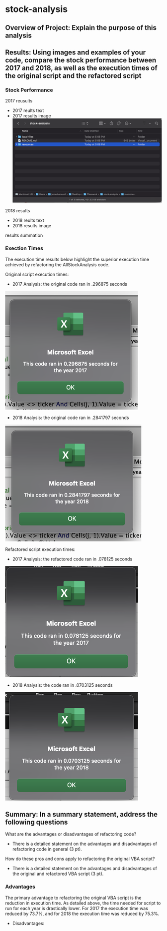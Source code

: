 # stock-analysis

## Overview of Project: Explain the purpose of this analysis

## Results: Using images and examples of your code, compare the stock performance between 2017 and 2018, as well as the execution times of the original script and the refactored script

### Stock Performance

2017 reusults

- 2017 reults text
- 2017 results image
![placeholder-image](resources/resources-image-placeholder1.png)

2018 results

- 2018 reults text
- 2018 results image

results summation

### Exection Times

The execution time results below highlight the superior execution time achieved by refactoring the AllStockAnalysis code.

Original script execution times:

- 2017 Analysis: the original code ran in .296875 seconds

![2017-original-runtime](resources/module-2017-runtime-.75_size.png)

- 2018 Analysis: the original code ran in .2841797 seconds

![2018-original-runtime](resources/module-2018-runtime-.75_size.png)

Refactored script execution times:

- 2017 Analysis: the refactored code ran in .078125 seconds

![2017-refactored-runtime](resources/VBA_Challenge_2017.png)

- 2018 Analysis: the code ran in .0703125 seconds

![2018-refactored-runtime](resources/VBA_Challenge_2018.png)

## Summary: In a summary statement, address the following questions

What are the advantages or disadvantages of refactoring code?

- There is a detailed statement on the advantages and disadvantages of refactoring code in general (3 pt).

How do these pros and cons apply to refactoring the original VBA script?

- There is a detailed statement on the advantages and disadvantages of the original and refactored VBA script (3 pt).

### Advantages

The primary advantage to refactoring the original VBA script is the reduction in execution time. As detailed above, the time needed for script to run for each year is drastically lower. For 2017 the execution time was reduced by 73.7%, and for 2018 the execution time was reduced by 75.3%.

- Disadvantages:
